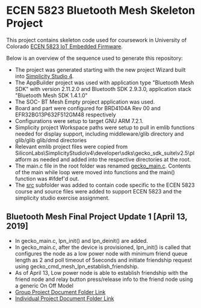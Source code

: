 # ECEN 5823 Bluetooth Mesh Skeleton Project

This project contains skeleton code used for coursework in University of Colorado [ECEN 5823 IoT Embedded Firmware](https://sites.google.com/colorado.edu/ecen5823/home).

Below is an overview of the sequence used to generate this repository:
* The project was generated starting with the new project Wizard built into [Simplicity Studio 4](https://www.silabs.com/products/development-tools/software/simplicity-studio).  
* The AppBuilder project was used with application type "Bluetooth Mesh SDK" with version 2.11.2.0 and Bluetooth SDK 2.9.3.0, application stack "Bluetooth Mesh SDK 1.4.1.0"
* The SOC- BT Mesh Empty project application was used.
* Board and part were configured for BRD4104A Rev 00 and EFR32BG13P632F512GM48 respectively
* Configurations were setup to target GNU ARM 7.2.1.
* Simplicity project Workspace paths were setup to pull in emlib functions needed for display support, including middleware/glib directory and glib/glib glib/dmd directories
* Relevant emlib project files were copied from SiliconLabs\SimplicityStudio\v4\developer\sdks\gecko_sdk_suite\v2.5\platform as needed and added into the respective directories at the root.
* The main.c file in the root folder was renamed [gecko_main.c](gecko_main.c).  Contents of the main while loop were moved into functions and the main() function was #ifdef'd out.
* The [src](src) subfolder was added to contain code specific to the ECEN 5823 course and source files were added to support ECEN 5823 and the simplicity studio exercise assignment.


## Bluetooth Mesh Final Project Update 1 [April 13, 2019]

* In gecko_main.c, lpn_init() and lpn_deinit() are added.
* In gecko_main.c, after the device is provisioned, lpn_init() is called that configures the node as a low power node with minimum friend queue length as 2 and poll 
timeout of 5seconds and initiate friendship request using gecko_cmd_mesh_lpn_establish_friendship.
* As of April 13, Low power node is able to establish friendship with the friend node and relay button press/release info to the friend node using a generic On Off 
Model
* [Group Project Document Folder Link](https://drive.google.com/drive/u/0/folders/19pP2BnPFkOunKWceiNoMzz06ycwfbmVY)
* [Individual Project Document Folder Link](https://drive.google.com/drive/u/0/folders/13ImMufIetzgHsnXX1L5a2Kr49Aut80EE) 
